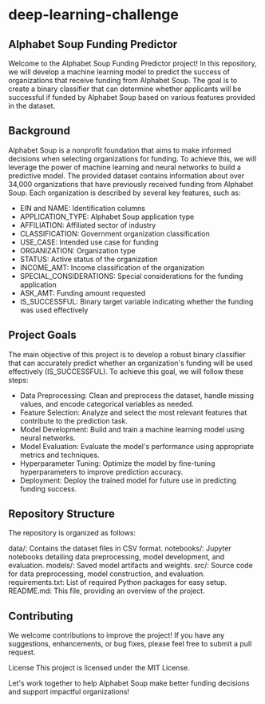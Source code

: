 # deep-learning-challenge

## Alphabet Soup Funding Predictor
Welcome to the Alphabet Soup Funding Predictor project! In this repository, we will develop a machine learning model to predict the success of organizations that receive funding from Alphabet Soup. The goal is to create a binary classifier that can determine whether applicants will be successful if funded by Alphabet Soup based on various features provided in the dataset.

## Background
Alphabet Soup is a nonprofit foundation that aims to make informed decisions when selecting organizations for funding. To achieve this, we will leverage the power of machine learning and neural networks to build a predictive model. The provided dataset contains information about over 34,000 organizations that have previously received funding from Alphabet Soup. Each organization is described by several key features, such as:

- EIN and NAME: Identification columns
- APPLICATION_TYPE: Alphabet Soup application type
- AFFILIATION: Affiliated sector of industry
- CLASSIFICATION: Government organization classification
- USE_CASE: Intended use case for funding
- ORGANIZATION: Organization type
- STATUS: Active status of the organization
- INCOME_AMT: Income classification of the organization
- SPECIAL_CONSIDERATIONS: Special considerations for the funding application
- ASK_AMT: Funding amount requested
- IS_SUCCESSFUL: Binary target variable indicating whether the funding was used effectively

## Project Goals
The main objective of this project is to develop a robust binary classifier that can accurately predict whether an organization's funding will be used effectively (IS_SUCCESSFUL). To achieve this goal, we will follow these steps:

- Data Preprocessing: Clean and preprocess the dataset, handle missing values, and encode categorical variables as needed.
- Feature Selection: Analyze and select the most relevant features that contribute to the prediction task.
- Model Development: Build and train a machine learning model using neural networks.
- Model Evaluation: Evaluate the model's performance using appropriate metrics and techniques.
- Hyperparameter Tuning: Optimize the model by fine-tuning hyperparameters to improve prediction accuracy.
- Deployment: Deploy the trained model for future use in predicting funding success.

## Repository Structure
The repository is organized as follows:

data/: Contains the dataset files in CSV format.
notebooks/: Jupyter notebooks detailing data preprocessing, model development, and evaluation.
models/: Saved model artifacts and weights.
src/: Source code for data preprocessing, model construction, and evaluation.
requirements.txt: List of required Python packages for easy setup.
README.md: This file, providing an overview of the project.

## Contributing
We welcome contributions to improve the project! If you have any suggestions, enhancements, or bug fixes, please feel free to submit a pull request.

License
This project is licensed under the MIT License.

Let's work together to help Alphabet Soup make better funding decisions and support impactful organizations!




